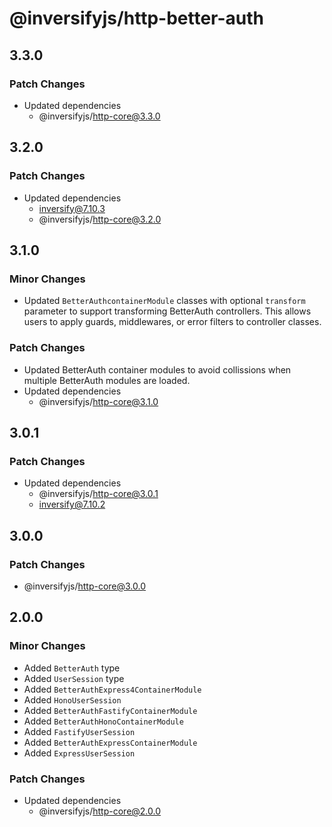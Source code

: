 # @inversifyjs/http-better-auth

## 3.3.0

### Patch Changes

- Updated dependencies
  - @inversifyjs/http-core@3.3.0

## 3.2.0

### Patch Changes

- Updated dependencies
  - inversify@7.10.3
  - @inversifyjs/http-core@3.2.0

## 3.1.0

### Minor Changes

- Updated `BetterAuthcontainerModule` classes with optional `transform` parameter to support transforming BetterAuth controllers. This allows users to apply guards, middlewares, or error filters to controller classes.

### Patch Changes

- Updated BetterAuth container modules to avoid collissions when multiple BetterAuth modules are loaded.
- Updated dependencies
  - @inversifyjs/http-core@3.1.0

## 3.0.1

### Patch Changes

- Updated dependencies
  - @inversifyjs/http-core@3.0.1
  - inversify@7.10.2

## 3.0.0

### Patch Changes

- @inversifyjs/http-core@3.0.0

## 2.0.0

### Minor Changes

- Added `BetterAuth` type
- Added `UserSession` type
- Added `BetterAuthExpress4ContainerModule`
- Added `HonoUserSession`
- Added `BetterAuthFastifyContainerModule`
- Added `BetterAuthHonoContainerModule`
- Added `FastifyUserSession`
- Added `BetterAuthExpressContainerModule`
- Added `ExpressUserSession`

### Patch Changes

- Updated dependencies
  - @inversifyjs/http-core@2.0.0

